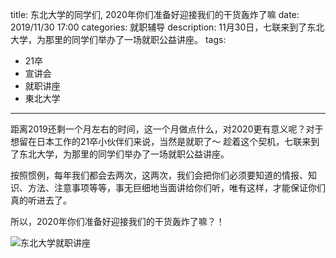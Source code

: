 title: 东北大学的同学们, 2020年你们准备好迎接我们的干货轰炸了嘛
date: 2019/11/30 17:00
categories: 就职辅导
description: 11月30日，七联来到了东北大学，为那里的同学们举办了一场就职公益讲座。
tags:
- 21卒
- 宣讲会
- 就职讲座
- 東北大学

---

距离2019还剩一个月左右的时间，这一个月做点什么，对2020更有意义呢？对于想留在日本工作的21卒小伙伴们来说，当然是就职了～ 趁着这个契机，七联来到了东北大学，为那里的同学们举办了一场就职公益讲座。

按照惯例，每年我们都会去两次，这两次，我们会把你们必须要知道的情报、知识、方法、注意事项等等，事无巨细地当面讲给你们听，唯有这样，才能保证你们真的听进去了。

所以，2020年你们准备好迎接我们的干货轰炸了嘛？！

![东北大学就职讲座](https://qilian-tokyo.github.io/img/20191130_touhoku.jpg)